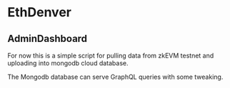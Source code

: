 # EthDenver
## AdminDashboard
For now this is a simple script for pulling data from zkEVM testnet and uploading into mongodb cloud database. 

The Mongodb database can serve GraphQL queries with some tweaking.